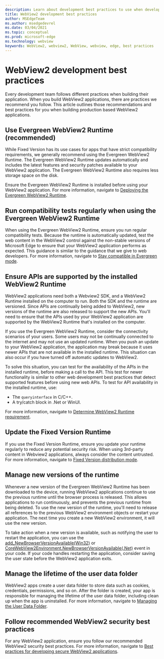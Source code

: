 ```yaml
---
description: Learn about development best practices to use when developing your WebView2 application.
title: WebView2 development best practices  
author: MSEdgeTeam
ms.author: msedgedevrel
ms.date: 03/04/2021
ms.topic: conceptual
ms.prod: microsoft-edge
ms.technology: webview
keywords: WebView2, webview2, WebView, webview, edge, best practices  
---
```

# WebView2 development best practices  

Every development team follows different practices when building their application. When you build WebView2 applications, there are practices we recommend you follow. This article outlines those recommendations and best practices for you when building production based WebView2 applications.


## Use Evergreen WebView2 Runtime (recommended)  

While Fixed Version has its use cases for apps that have strict compatibility requirements, we generally recommend using the Evergreen WebView2 Runtime.  The Evergreen WebView2 Runtime updates automatically and includes the latest features and security patches available to your WebView2 application. The Evergreen WebView2 Runtime also requires less storage space on the disk.

Ensure the Evergreen WebView2 Runtime is installed before using your WebView2 application.  For more information, navigate to [Deploying the Evergreen WebView2 Runtime][Webview2ConceptsDistributionDeployingEvergreenWebview2Runtime].  

## Run compatibility tests regularly when using the Evergreen WebView2 Runtime

When using the Evergreen WebView2 Runtime, ensure you run regular compatibility tests. Because the runtime is automatically updated, test the web content in the WebView2 control against the non-stable versions of Microsoft Edge to ensure that your WebView2 application performs as expected. This guidance is similar to the guidance that we give to web developers. For more information, navigate to [Stay compatible in Evergreen mode][Webview2ConceptsDistributionStayCompatibleEvergreenMode].

## Ensure APIs are supported by the installed WebView2 Runtime

WebView2 applications need both a Webview2 SDK, and a WebView2 Runtime installed on the computer to run. Both the SDK and the runtime are versioned. Since APIs are continually being added to WebView2, new versions of the runtime are also released to support the new APIs. You'll need to ensure that the APIs used by your WebView2 application are supported by the WebView2 Runtime that's installed on the computer. 

If you use the Evergreen WebView2 Runtime, consider the connectivity scenarios of your users. Some users may not be continually connected to the internet and may not use an updated runtime. When you push an update to your WebView2 application, the application may break because it uses newer APIs that are not available in the installed runtime. This situation can also occur if you have turned off automatic updates to WebView2.   
 
To solve this situation, you can test for the availability of the APIs in the installed runtime, before making a call to the API. This test for newer functionality is similar to other web development best practices that detect supported features before using new web APIs. To test for API availability in the installed runtime, use:
* The `queryinterface` in C/C++. 
* A try/catch block in .Net or WinUI. 
    
For more information, navigate to [Determine WebView2 Runtime requirement][Webview2ConceptsVersioningDetermineWebview2RuntimeRequirement].  

## Update the Fixed Version Runtime  

If you use the Fixed Version Runtime, ensure you update your runtime regularly to reduce any potential security risk. When using 3rd-party content in Webview2 applications, always consider the content untrusted.  For more information, navigate to [Fixed Version distribution mode][Webview2ConceptsDistributionFixedVersionDistributionMode].  

## Manage new versions of the runtime  

Whenever a new version of the Evergreen WebView2 Runtime has been downloaded to the device, running WebView2 applications continue to use the previous runtime until the browser process is released. This allows applications to run continuously, and prevents the previous runtime from being deleted. To use the new version of the runtime, you'll need to release all references to the previous WebView2 environment objects or restart your application. The next time you create a new WebView2 environment, it will use the new version.

To take action when a new version is available, such as notifying the user to restart the application, you can use the [add_NewBrowserVersionAvailable(Win32)][Webview2ReferenceaddNewBrowserVersionAvailable] or [CoreWebView2Environment.NewBrowserVersionAvailable(.Net)][Webview2ReferenceNewBrowserVersionAvailable] event in your code. If your code handles restarting the application, consider saving the user state before the WebView2 application exits.  

## Manage the lifetime of the user data folder 
WebView2 apps create a user data folder to store data such as cookies, credentials, permissions, and so on. After the folder is created, your app is responsible for managing the lifetime of the user data folder, including clean up when the app is uninstalled.  For more information, navigate to [Managing the User Data Folder][Webview2ConceptsUserdatafolder].  

## Follow recommended WebView2 security best practices 
For any WebView2 application, ensure you follow our recommended WebView2 security best practices.  For more information, navigate to [Best practices for developing secure WebView2 applications][Webview2ConceptsSecurity].  


<!-- links -->  

[Webview2ConceptsDistributionDeployingEvergreenWebview2Runtime]: ../concepts/distribution.md#deploying-the-evergreen-webview2-runtime "Deploying the Evergreen WebView2 Runtime - Distribution of apps using WebView2 | Microsoft Docs"  
[Webview2ConceptsDistributionFixedVersionDistributionMode]: ../concepts/distribution.md#fixed-version-distribution-mode "Fixed Version distribution mode - Distribution of apps using WebView2 | Microsoft Docs"  
[Webview2ConceptsDistributionStayCompatibleEvergreenMode]: ../concepts/distribution.md#stay-compatible-in-evergreen-mode "Stay compatible in Evergreen mode - Distribution of apps using WebView2 | Microsoft Docs"  
[Webview2ConceptsSecurity]: ../concepts/security.md "Best practices for developing secure WebView2 applications | Microsoft Docs"  
[Webview2ConceptsUserdatafolder]: ../concepts/userdatafolder.md "Managing the User Data Folder | Microsoft Docs"  
[Webview2ConceptsVersioningDetermineWebview2RuntimeRequirement]: ../concepts/versioning.md#determine-webview2-runtime-requirement "Determine WebView2 Runtime requirement - Understand WebView2 SDK versions | Microsoft Docs"  
[Webview2GettingstartedWin32]: ../gettingstarted/win32.md "Getting started with WebView2 | Microsoft Docs"  
[Webview2GettingstartedWinforms]: ../gettingstarted/winforms.md "Getting started with WebView2 in Windows Forms | Microsoft Docs"  
[Webview2GettingstartedWinui]: ../gettingstarted/winui.md "Getting started with WebView2 in WinUI 3 (Preview) | Microsoft Docs"  
[Webview2GettingstartedWpf]: ../gettingstarted/wpf.md "Getting started with WebView2 in WPF | Microsoft Docs"  
[Webview2ReferenceaddNewBrowserVersionAvailable]: https://docs.microsoft.com/microsoft-edge/webview2/reference/win32/icorewebview2environment#add_newbrowserversionavailable "add_NewBrowserVersionAvailable | Microsoft Docs"  
[Webview2ReferenceNewBrowserVersionAvailable]: https://docs.microsoft.com/dotnet/api/microsoft.web.webview2.core.corewebview2environment.newbrowserversionavailable "CoreWebView2Environment.NewBrowserVersionAvailable Event | Microsoft Docs"  